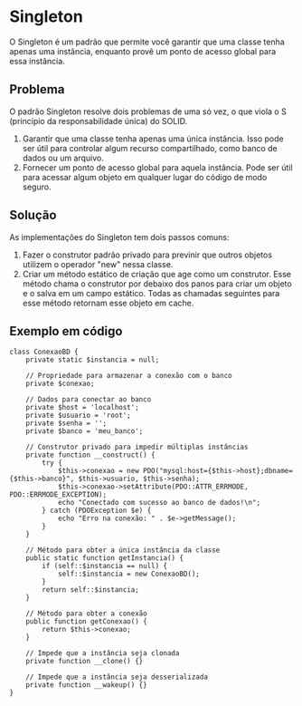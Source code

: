 # Singleton
O Singleton é um padrão que permite você garantir que uma classe tenha apenas uma instância, enquanto provê um ponto de acesso global para essa instância.

## Problema
O padrão Singleton resolve dois problemas de uma só vez, o que viola o S (princípio da responsabilidade única) do SOLID.
<ol>
<li>Garantir que uma classe tenha apenas uma única instância. Isso pode ser útil para controlar algum recurso compartilhado, como banco de dados ou um arquivo.</li>
<li>Fornecer um ponto de acesso global para aquela instância. Pode ser útil para acessar algum objeto em qualquer lugar do código de modo seguro.</li>
</ol>

## Solução
As implementações do Singleton tem dois passos comuns:
<ol>
	<li>Fazer o construtor padrão privado para previnir que outros objetos utilizem o operador "new" nessa classe.</li>
	<li>Criar um método estático de criação que age como um construtor. Esse método chama o construtor por debaixo dos panos para criar um objeto e o salva em um campo estático. Todas as chamadas seguintes para esse método retornam esse objeto em cache.</li>
</ol>

## Exemplo em código
```
class ConexaoBD {
    private static $instancia = null;

    // Propriedade para armazenar a conexão com o banco
    private $conexao;

    // Dados para conectar ao banco
    private $host = 'localhost';
    private $usuario = 'root';
    private $senha = '';
    private $banco = 'meu_banco';

    // Construtor privado para impedir múltiplas instâncias
    private function __construct() {
        try {
            $this->conexao = new PDO("mysql:host={$this->host};dbname={$this->banco}", $this->usuario, $this->senha);
            $this->conexao->setAttribute(PDO::ATTR_ERRMODE, PDO::ERRMODE_EXCEPTION);
            echo "Conectado com sucesso ao banco de dados!\n";
        } catch (PDOException $e) {
            echo "Erro na conexão: " . $e->getMessage();
        }
    }

    // Método para obter a única instância da classe
    public static function getInstancia() {
        if (self::$instancia == null) {
            self::$instancia = new ConexaoBD();
        }
        return self::$instancia;
    }

    // Método para obter a conexão
    public function getConexao() {
        return $this->conexao;
    }

    // Impede que a instância seja clonada
    private function __clone() {}

    // Impede que a instância seja desserializada
    private function __wakeup() {}
}
```